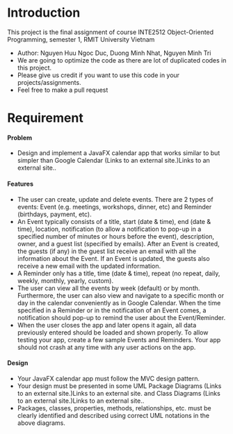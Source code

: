 # Introduction

This project is the final assignment of course INTE2512 Object-Oriented Programming, semester 1, RMIT University Vietnam
- Author: Nguyen Huu Ngoc Duc, Duong Minh Nhat, Nguyen Minh Tri
- We are going to optimize the code as there are lot of duplicated codes in this project.
- Please give us credit if you want to use this code in your projects/assignments.
- Feel free to make a pull request

# Requirement

#### Problem

- Design and implement a JavaFX calendar app that works similar to but simpler than Google Calendar (Links to an external site.)Links to an external site..

#### Features

- The user can create, update and delete events. There are 2 types of events: Event (e.g. meetings, workshops, dinner, etc) and Reminder (birthdays, payment, etc).
- An Event typically consists of a title, start (date & time), end (date & time), location, notification (to allow a notification to pop-up in a specified number of minutes or hours before the event), description, owner, and a guest list (specified by emails). After an Event is created, the guests (if any) in the guest list receive an email with all the information about the Event. If an Event is updated, the guests also receive a new email with the updated information.
- A Reminder only has a title, time (date & time), repeat (no repeat, daily, weekly, monthly, yearly, custom). 
- The user can view all the events by week (default) or by month. Furthermore, the user can also view and navigate to a specific month or day in the calendar conveniently as in Google Calendar.  When the time specified in a Reminder or in the notification of an Event comes, a notification should pop-up to remind the user about the Event/Reminder.
- When the user closes the app and later opens it again, all data previously entered should be loaded and shown properly. To allow testing your app, create a few sample Events and Reminders. Your app should not crash at any time with any user actions on the app.

#### Design

- Your JavaFX calendar app must follow the MVC design pattern.
- Your design must be presented in some UML Package Diagrams (Links to an external site.)Links to an external site. and Class Diagrams (Links to an external site.)Links to an external site..
- Packages, classes, properties, methods, relationships, etc. must be clearly identified and described using correct UML notations in the above diagrams. 